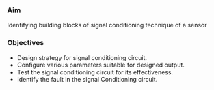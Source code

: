 ### Aim 
 Identifying building blocks of signal conditioning technique of a sensor

### Objectives
-  Design strategy for signal conditioning circuit.
-  Configure various parameters suitable for designed output.
-  Test the signal conditioning circuit for its effectiveness.
-  Identify the fault in the signal Conditioning circuit.



